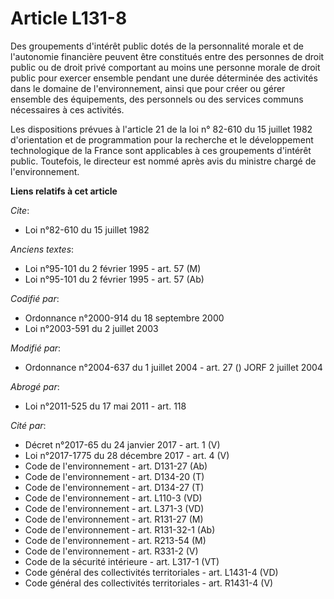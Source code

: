 # Article L131-8

Des groupements d'intérêt public dotés de la personnalité morale et de l'autonomie financière peuvent être constitués entre
des personnes de droit public ou de droit privé comportant au moins une personne morale de droit public pour exercer ensemble
pendant une durée déterminée des activités dans le domaine de l'environnement, ainsi que pour créer ou gérer ensemble des
équipements, des personnels ou des services communs nécessaires à ces activités.

Les dispositions prévues à l'article 21 de la loi n° 82-610 du 15 juillet 1982 d'orientation et de programmation pour la
recherche et le développement technologique de la France sont applicables à ces groupements d'intérêt public. Toutefois, le
directeur est nommé après avis du ministre chargé de l'environnement.

**Liens relatifs à cet article**

_Cite_:

  - Loi n°82-610 du 15 juillet 1982

_Anciens textes_:

  - Loi n°95-101 du 2 février 1995 - art. 57 (M)
  - Loi n°95-101 du 2 février 1995 - art. 57 (Ab)

_Codifié par_:

  - Ordonnance n°2000-914 du 18 septembre 2000
  - Loi n°2003-591 du 2 juillet 2003

_Modifié par_:

  - Ordonnance n°2004-637 du 1 juillet 2004 - art. 27 () JORF 2 juillet 2004

_Abrogé par_:

  - Loi n°2011-525 du 17 mai 2011 - art. 118

_Cité par_:

  - Décret n°2017-65 du 24 janvier 2017 - art. 1 (V)
  - Loi n°2017-1775 du 28 décembre 2017 - art. 4 (V)
  - Code de l'environnement - art. D131-27 (Ab)
  - Code de l'environnement - art. D134-20 (T)
  - Code de l'environnement - art. D134-27 (T)
  - Code de l'environnement - art. L110-3 (VD)
  - Code de l'environnement - art. L371-3 (VD)
  - Code de l'environnement - art. R131-27 (M)
  - Code de l'environnement - art. R131-32-1 (Ab)
  - Code de l'environnement - art. R213-54 (M)
  - Code de l'environnement - art. R331-2 (V)
  - Code de la sécurité intérieure - art. L317-1 (VT)
  - Code général des collectivités territoriales - art. L1431-4 (VD)
  - Code général des collectivités territoriales - art. R1431-4 (V)
